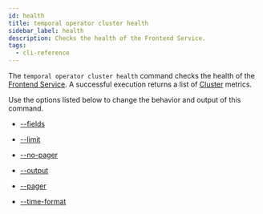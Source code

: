 ```yaml
---
id: health
title: temporal operator cluster health
sidebar_label: health
description: Checks the health of the Frontend Service.
tags:
  - cli-reference
---
```


The `temporal operator cluster health` command checks the health of the [Frontend Service](/concepts/what-is-a-frontend-service).
A successful execution returns a list of [Cluster](/concepts/what-is-a-temporal-cluster) metrics.

Use the options listed below to change the behavior and output of this command.

- [--fields](/cli/cmd-options/fields)

- [--limit](/cli/cmd-options/limit)

- [--no-pager](/cli/cmd-options/no-pager)

- [--output](/cli/cmd-options/output)

- [--pager](/cli/cmd-options/pager)

- [--time-format](/cli/cmd-options/time-format)
